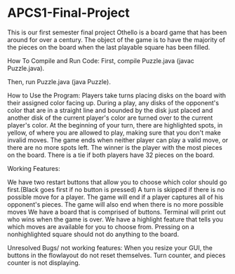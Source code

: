 # APCS1-Final-Project
This is our first semester final project
Othello is a board game that has been around for over a century. The object of the game is to have the majority of the pieces on the board when the last playable square has been filled. 


How To Compile and Run Code:
First, compile Puzzle.java (javac Puzzle.java).

Then, run Puzzle.java (java Puzzle).

How to Use the Program:
Players take turns placing disks on the board with their assigned color facing up.
During a play, any disks of the opponent's color that are in a straight line and bounded by the disk just placed and another disk of the current player's color are turned over to the current player's color.
At the beginning of your turn, there are highlighted spots, in yellow, of where you are allowed to play, making sure that you don't make invalid moves. 
The game ends when neither player can play a valid move, or there are no more spots left.
The winner is the player with the most pieces on the board.
There is a tie if both players have 32 pieces on the board. 

Working Features:

We have two restart buttons that allow you to choose which color should go first.(Black goes first if no button is pressed)
A turn is skipped if there is no possible move for a player.
The game will end if a player captures all of his opponent's pieces.
The game will also end when there is no more possible moves
We have a board that is comprised of buttons.
Terminal will print out who wins when the game is over.
We have a highlight feature that tells you which moves are available for you to choose from. Pressing on a nonhighlighted square should not do anything to the board.

Unresolved Bugs/ not working features:
When you resize your GUI, the buttons in the flowlayout do not reset themselves. 
Turn counter, and pieces counter is not displaying.
